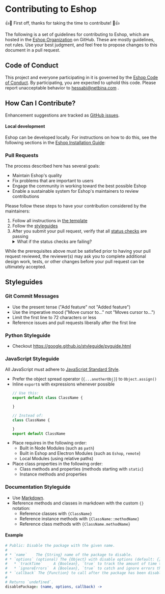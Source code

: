 # Contributing to Eshop

:+1::tada: First off, thanks for taking the time to contribute! :tada::+1:

The following is a set of guidelines for contributing to Eshop, which are hosted in the [Eshop Organization](https://github.com/phessabi/Eshop) on GitHub. These are mostly guidelines, not rules. Use your best judgment, and feel free to propose changes to this document in a pull request.


## Code of Conduct

This project and everyone participating in it is governed by the [Eshop Code of Conduct](CODE_OF_CONDUCT.md). By participating, you are expected to uphold this code. Please report unacceptable behavior to [hessabi@netbina.com]() .

## How Can I Contribute?

Enhancement suggestions are tracked as [GitHub issues](https://github.com/phessabi/eshop/issues).

#### Local development

Eshop can be developed locally. For instructions on how to do this, see the following sections in the [Eshop Installation Guide](https://github.com/phessabi/eshop#installation):

### Pull Requests

The process described here has several goals:

- Maintain Eshop's quality
- Fix problems that are important to users
- Engage the community in working toward the best possible Eshop
- Enable a sustainable system for Eshop's maintainers to review contributions

Please follow these steps to have your contribution considered by the maintainers:

1. Follow all instructions in [the template](PULL_REQUEST_TEMPLATE.md)
2. Follow the [styleguides](#styleguides)
3. After you submit your pull request, verify that all [status checks](https://travis-ci.com/phessabi/eshop) are passing <details><summary>What if the status checks are failing?</summary>If a status check is failing, and you believe that the failure is unrelated to your change, please leave a comment on the pull request explaining why you believe the failure is unrelated. A maintainer will re-run the status check for you. If we conclude that the failure was a false positive, then we will open an issue to track that problem with our status check suite.</details>

While the prerequisites above must be satisfied prior to having your pull request reviewed, the reviewer(s) may ask you to complete additional design work, tests, or other changes before your pull request can be ultimately accepted.

## Styleguides

### Git Commit Messages

* Use the present tense ("Add feature" not "Added feature")
* Use the imperative mood ("Move cursor to..." not "Moves cursor to...")
* Limit the first line to 72 characters or less
* Reference issues and pull requests liberally after the first line


### Python Styleguide
* Checkout https://google.github.io/styleguide/pyguide.html

### JavaScript Styleguide

All JavaScript must adhere to [JavaScript Standard Style](https://standardjs.com/).

* Prefer the object spread operator (`{...anotherObj}`) to `Object.assign()`
* Inline `export`s with expressions whenever possible
  ```js
  // Use this:
  export default class ClassName {

  }

  // Instead of:
  class ClassName {

  }
  export default ClassName
  ```
* Place requires in the following order:
    * Built in Node Modules (such as `path`)
    * Built in Eshop and Electron Modules (such as `Eshop`, `remote`)
    * Local Modules (using relative paths)
* Place class properties in the following order:
    * Class methods and properties (methods starting with `static`)
    * Instance methods and properties


### Documentation Styleguide
* Use [Markdown](https://daringfireball.net/projects/markdown).
* Reference methods and classes in markdown with the custom `{}` notation:
    * Reference classes with `{ClassName}`
    * Reference instance methods with `{ClassName::methodName}`
    * Reference class methods with `{ClassName.methodName}`

#### Example

```coffee
# Public: Disable the package with the given name.
#
# * `name`    The {String} name of the package to disable.
# * `options` (optional) The {Object} with disable options (default: {}):
#   * `trackTime`     A {Boolean}, `true` to track the amount of time taken.
#   * `ignoreErrors`  A {Boolean}, `true` to catch and ignore errors thrown.
# * `callback` The {Function} to call after the package has been disabled.
#
# Returns `undefined`.
disablePackage: (name, options, callback) ->
```